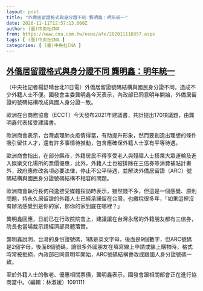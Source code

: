 ```yaml
---
layout: post
title: "外僑居留證格式與身分證不同 龔明鑫：明年統一"
date: 2020-11-11T12:57:13.000Z
author: (臺)中央社CNA
from: https://www.cna.com.tw/news/afe/202011110357.aspx
tags: [ (臺)中央社CNA ]
categories: [ (臺)中央社CNA ]
---
```

<!--1605099433000-->
[外僑居留證格式與身分證不同 龔明鑫：明年統一](https://www.cna.com.tw/news/afe/202011110357.aspx)
------

<div>
<div></div><div class="paragraph"><p>（中央社記者楊舒晴台北11日電）外僑居留證號碼結構與國民身分證不同，造成不少外籍人士不便。國發會主委龔明鑫今天表示，內政部已同意明年開始，外僑居留證的號碼結構改成與國人身分證一致。</p><p>歐洲在台商務協會（ECCT）今天發布2021年建議書，共計提出170項議題，由龔明鑫代表接受建議書。</p><p>歐洲商會表示，台灣處理肺炎疫情得當，有助提升形象，然而要創造出理想的條件吸引留住人才，還有許多事情待推動，包含應確保外籍人士享有平等待遇。</p><p>歐洲商會指出，在部分縣市，外籍居民不得享受老人與殘障人士搭乘大眾運輸及進入娛樂文化場所的票價優惠，此外，外籍人士也被排除在三倍券等消費補貼計畫外，政府應修改各項必要法律，停止不公平待遇，並解決外僑居留證（ARC）號碼結構與國民身分證號碼結構不相容的問題。</p><p>歐洲商會執行長何飛逸接受媒體採訪時表示，雖然錢不多，但這是一個感覺、原則問題，持永久居留證的外籍人士已經承諾留在台灣，也繳稅很多年，「如果這裡沒有辦法感覺到是你的家，那你的家到底在哪裡？」</p><p>龔明鑫回應，日前已在行政院院會上，建議讓在台灣永居的外籍朋友都有三倍券，院長也當場裁示請經濟部具體落實。</p><p>龔明鑫說明，台灣的身份證號碼，1碼是英文字母，後面是9個數字，但ARC號碼是2個字母，後面8個號碼，讓很多外國朋友在填寫線上申請或線上購物時，格式時常被拒絕，內政部已同意明年開始，ARC號碼結構會改成跟國人身分證號碼一致。</p><p>至於外籍人士的敬老、優惠相關票價，龔明鑫表示，國發會跟相關部會正在進行協商當中。（編輯：林淑媛）1091111</p></div>
</div>
